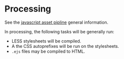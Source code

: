 # Processing

See the [javascript asset pipline](javascript/assets.md) general information.

In processing, the following tasks will be generally run:

 * LESS stylesheets will be compiled.
 * A the CSS autoprefixes will be run on the stylesheets.
 * `.ejs` files may be compiled to HTML.